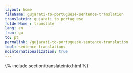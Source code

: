 ```yaml
---
layout: home
fileName: gujarati-to-portuguese-sentence-translation
translatein: gujarati_to_portuguese
folderName : translate
lang: en
from: gu
to: pt
permalink: /gujarati-to-portuguese-sentence-translation
tool: sentence-translations
nointernationalization: true
---
```

{% include section/translateinto.html %}
